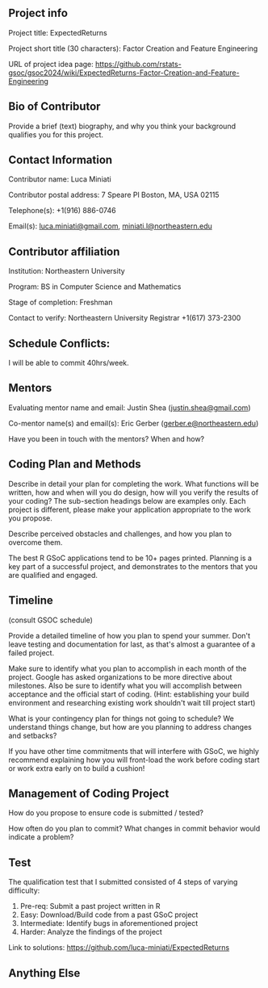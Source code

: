 ## Project info

Project title: ExpectedReturns

Project short title (30 characters): Factor Creation and Feature Engineering

URL of project idea page:
https://github.com/rstats-gsoc/gsoc2024/wiki/ExpectedReturns-Factor-Creation-and-Feature-Engineering

## Bio of Contributor 

Provide a brief (text) biography, and why you think your background qualifies you for this project.

## Contact Information 

Contributor name: Luca Miniati

Contributor postal address:
7 Speare Pl
Boston, MA, USA
02115

Telephone(s): +1(916) 886-0746

Email(s): luca.miniati@gmail.com, miniati.l@northeastern.edu

## Contributor affiliation

Institution: Northeastern University

Program: BS in Computer Science and Mathematics

Stage of completion: Freshman

Contact to verify: Northeastern University Registrar +1(617) 373-2300

## Schedule Conflicts:

I will be able to commit 40hrs/week.

## Mentors

Evaluating mentor name and email: Justin Shea (justin.shea@gmail.com)

Co-mentor name(s) and email(s): Eric Gerber (gerber.e@northeastern.edu)

Have you been in touch with the mentors? When and how?

## Coding Plan and Methods

Describe in detail your plan for completing the work.  What functions will be written, how and when
will you do design, how will you verify the results of your coding?  The sub-section headings below
are examples only.  Each project is different, please make your application appropriate to the work
you propose.  

Describe perceived obstacles and challenges, and how you plan to overcome them.

The best R GSoC applications tend to be 10+ pages printed.  Planning is a key part of a successful
project, and demonstrates to the mentors that you are qualified and engaged.

## Timeline

(consult GSOC schedule)

Provide a detailed timeline of how you plan to spend your summer.  Don't leave testing and
documentation for last, as that's almost a guarantee of a failed project. 

Make sure to identify what you plan to accomplish in each month of the project.  Google has asked
organizations to be more directive about milestones. Also be sure to identify what you will
accomplish between acceptance and the official start of coding. (Hint: establishing your build
environment and researching existing work shouldn't wait till project start)

What is your contingency plan for things not going to schedule? We understand things change, but
how are you planning to address changes and setbacks?

If you have other time commitments that will interfere with GSoC, we highly recommend explaining
how you will front-load the work before coding start or work extra early on to build a cushion!

## Management of Coding Project

How do you propose to ensure code is submitted / tested?

How often do you plan to commit?  What changes in commit behavior would indicate a problem?

## Test

The qualification test that I submitted consisted of 4 steps of varying difficulty:

1. Pre-req: Submit a past project written in R
2. Easy: Download/Build code from a past GSoC project
3. Intermediate: Identify bugs in aforementioned project
4. Harder: Analyze the findings of the project

Link to solutions: https://github.com/luca-miniati/ExpectedReturns

## Anything Else
